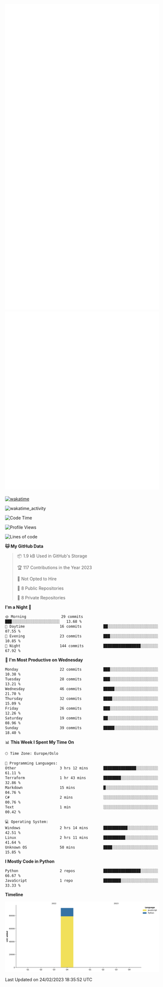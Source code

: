 ![Metrics](/metrics.svg)![Additional metrics](metrics.additional.svg)
----------------------------------------------------------------------------------------------------------------------------------------------------

[![wakatime](https://wakatime.com/badge/user/139c3dc8-b99d-475a-b6b4-e7663d03add8.svg)](https://wakatime.com/@139c3dc8-b99d-475a-b6b4-e7663d03add8)

![wakatime_activity](https://wakatime.com/share/@merca/d0fb6363-0f77-40ae-9525-9b9347ed2e36.svg)

<!--START_SECTION:waka-->
![Code Time](http://img.shields.io/badge/Code%20Time-6%2C371%20hrs%2031%20mins-blue)

![Profile Views](http://img.shields.io/badge/Profile%20Views-5-blue)

![Lines of code](https://img.shields.io/badge/From%20Hello%20World%20I%27ve%20Written-83.9%20thousand%20lines%20of%20code-blue)

**🐱 My GitHub Data** 

> 📦 1.9 kB Used in GitHub's Storage 
 > 
> 🏆 117 Contributions in the Year 2023
 > 
> 🚫 Not Opted to Hire
 > 
> 📜 8 Public Repositories 
 > 
> 🔑 8 Private Repositories 
 > 
**I'm a Night 🦉** 

```text
🌞 Morning                29 commits          ███░░░░░░░░░░░░░░░░░░░░░░   13.68 % 
🌆 Daytime                16 commits          ██░░░░░░░░░░░░░░░░░░░░░░░   07.55 % 
🌃 Evening                23 commits          ███░░░░░░░░░░░░░░░░░░░░░░   10.85 % 
🌙 Night                  144 commits         █████████████████░░░░░░░░   67.92 % 
```
📅 **I'm Most Productive on Wednesday** 

```text
Monday                   22 commits          ███░░░░░░░░░░░░░░░░░░░░░░   10.38 % 
Tuesday                  28 commits          ███░░░░░░░░░░░░░░░░░░░░░░   13.21 % 
Wednesday                46 commits          █████░░░░░░░░░░░░░░░░░░░░   21.70 % 
Thursday                 32 commits          ████░░░░░░░░░░░░░░░░░░░░░   15.09 % 
Friday                   26 commits          ███░░░░░░░░░░░░░░░░░░░░░░   12.26 % 
Saturday                 19 commits          ██░░░░░░░░░░░░░░░░░░░░░░░   08.96 % 
Sunday                   39 commits          █████░░░░░░░░░░░░░░░░░░░░   18.40 % 
```


📊 **This Week I Spent My Time On** 

```text
🕑︎ Time Zone: Europe/Oslo

💬 Programming Languages: 
Other                    3 hrs 12 mins       ███████████████░░░░░░░░░░   61.11 % 
Terraform                1 hr 43 mins        ████████░░░░░░░░░░░░░░░░░   32.86 % 
Markdown                 15 mins             █░░░░░░░░░░░░░░░░░░░░░░░░   04.76 % 
C#                       2 mins              ░░░░░░░░░░░░░░░░░░░░░░░░░   00.76 % 
Text                     1 min               ░░░░░░░░░░░░░░░░░░░░░░░░░   00.42 % 

💻 Operating System: 
Windows                  2 hrs 14 mins       ███████████░░░░░░░░░░░░░░   42.51 % 
Linux                    2 hrs 11 mins       ██████████░░░░░░░░░░░░░░░   41.64 % 
Unknown OS               50 mins             ████░░░░░░░░░░░░░░░░░░░░░   15.85 % 
```

**I Mostly Code in Python** 

```text
Python                   2 repos             █████████████████░░░░░░░░   66.67 % 
JavaScript               1 repo              ████████░░░░░░░░░░░░░░░░░   33.33 % 
```



**Timeline**

![Lines of Code chart](https://raw.githubusercontent.com/merca/merca/current/assets/bar_graph.png)


 Last Updated on 24/02/2023 18:35:52 UTC
<!--END_SECTION:waka-->
